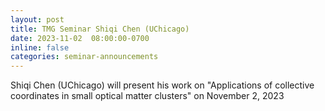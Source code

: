 ```yaml
---
layout: post
title: TMG Seminar Shiqi Chen (UChicago) 
date: 2023-11-02  08:00:00-0700
inline: false
categories: seminar-announcements
---
```


Shiqi Chen (UChicago)  will present his work on "Applications of collective coordinates in small optical matter clusters" on  November 2, 2023


